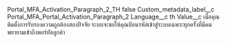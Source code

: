 <?xml version="1.0" encoding="UTF-8"?>
<CustomMetadata xmlns="http://soap.sforce.com/2006/04/metadata" xmlns:xsi="http://www.w3.org/2001/XMLSchema-instance" xmlns:xsd="http://www.w3.org/2001/XMLSchema">
    <label>Portal_MFA_Activation_Paragraph_2_TH</label>
    <protected>false</protected>
    <values>
        <field>Custom_metadata_label__c</field>
        <value xsi:type="xsd:string">Portal_MFA_Portal_Activation_Paragraph_2</value>
    </values>
    <values>
        <field>Language__c</field>
        <value xsi:type="xsd:string">th</value>
    </values>
    <values>
        <field>Value__c</field>
        <value xsi:type="xsd:string">เมื่อคุณติดตั้งการรับรองความถูกต้องสองปัจจัย ระบบจะขอให้คุณป้อนรหัสเข้าสู่ระบบเฉพาะทุกครั้งที่มีคนพยายามเข้าถึงพอร์ทัลลูกค้า</value>
    </values>
</CustomMetadata>
